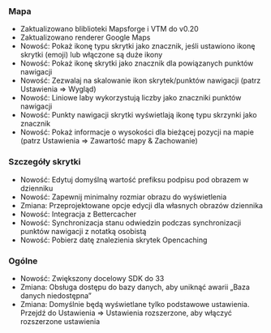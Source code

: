 ### Mapa
- Zaktualizowano bliblioteki Mapsforge i VTM do v0.20
- Zaktualizowano renderer Google Maps
- Nowość: Pokaż ikonę typu skrytki jako znacznik, jeśli ustawiono ikonę skrytki (emoji) lub włączone są duże ikony
- Nowość: Pokaż ikonę skrytki jako znacznik dla powiązanych punktów nawigacji
- Nowość: Zezwalaj na skalowanie ikon skrytek/punktów nawigacji (patrz Ustawienia => Wygląd)
- Nowość: Liniowe laby wykorzystują liczby jako znaczniki punktów nawigacji
- Nowość: Punkty nawigacji skrytki wyświetlają ikonę typu skrzynki jako znacznik
- Nowość: Pokaż informacje o wysokości dla bieżącej pozycji na mapie (patrz Ustawienia => Zawartość mapy & Zachowanie)

### Szczegóły skrytki
- Nowość: Edytuj domyślną wartość prefiksu podpisu pod obrazem w dzienniku
- Nowość: Zapewnij minimalny rozmiar obrazu do wyświetlenia
- Zmiana: Przeprojektowane opcje edycji dla własnych obrazów dziennika
- Nowość: Integracja z Bettercacher
- Nowość: Synchronizacja stanu odwiedzin podczas synchronizacji punktów nawigacji z notatką osobistą
- Nowość: Pobierz datę znalezienia skrytek Opencaching

### Ogólne
- Nowość: Zwiększony docelowy SDK do 33
- Zmiana: Obsługa dostępu do bazy danych, aby uniknąć awarii „Baza danych niedostępna”
- Zmiana: Domyślnie będą wyświetlane tylko podstawowe ustawienia. Przejdź do Ustawienia => Ustawienia rozszerzone, aby włączyć rozszerzone ustawienia
